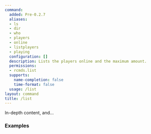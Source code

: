 ```yaml
---
command:
  added: Pre-0.2.7
  aliases:
  - ls
  - dir
  - who
  - players
  - online
  - listplayers
  - playing
  configuration: []
  description: Lists the players online and the maximum amount.
  permissions:
  - rcmds.list
  supports:
    name-completion: false
    time-format: false
  usage: /list
layout: command
title: /list
---
```


In-depth content, and...

### Examples

